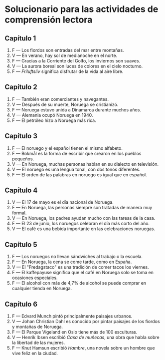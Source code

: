 # Solucionario para las actividades de comprensión lectora

## Capítulo 1

1. F — Los fiordos son entradas del mar entre montañas.
2. V — En verano, hay sol de medianoche en el norte.
3. F — Gracias a la Corriente del Golfo, los inviernos son suaves.
4. V — La aurora boreal son luces de colores en el cielo nocturno.
5. F — *Friluftsliv* significa disfrutar de la vida al aire libre.

## Capítulo 2

1. F — También eran comerciantes y navegantes.
2. V — Después de su muerte, Noruega se cristianizó.
3. F — Noruega estuvo unida a Dinamarca durante muchos años.
4. V — Alemania ocupó Noruega en 1940.
5. F — El petróleo hizo a Noruega más rica.

## Capítulo 3

1. F — El noruego y el español tienen el mismo alfabeto.  
2. F — Bokmål es la forma de escribir que crearon en los pueblos pequeños.  
3. V — En Noruega, muchas personas hablan en su dialecto en televisión.  
4. V — El noruego es una lengua tonal, con dos tonos diferentes.  
5. F — El orden de las palabras en noruego es igual que en español.  

## Capítulo 4

1. V — El 17 de mayo es el día nacional de Noruega.
2. F — En Noruega, las personas siempre son tratadas de manera muy formal. 
3. V — En Noruega, los padres ayudan mucho con las tareas de la casa.
4. F — El 23 de junio, los noruegos celebran el día más corto del año.
5. V — El café es una bebida importante en las celebraciones noruegas.

## Capítulo 5

1. F — Los noruegos no llevan sándwiches al trabajo o la escuela. 
2. F — En Noruega, la cena se come tarde, como en España.
3. V — El "Fredagstaco" es una tradición de comer tacos los viernes.
4. F — El kaffepayuse significa que el café en Noruega solo se toma en ocasiones especiales.
5. F — El alcohol con más de 4,7% de alcohol se puede comprar en cualquier tienda en Noruega.

## Capítulo 6

1. F — Edvard Munch pintó principalmente paisajes urbanos.
2. V — Johan Christian Dahl es conocido por pintar paisajes de los fiordos y montañas de Noruega.
3. F — El Parque Vigeland en Oslo tiene más de 100 esculturas. 
4. V — Henrik Ibsen escribió *Casa de muñecas*, una obra que habla sobre la libertad de las mujeres.
5. F — Knut Hamsun escribió *Hambre*, una novela sobre un hombre que vive feliz en la ciudad.